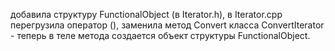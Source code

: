 добавила структуру FunctionalObject (в Iterator.h), в Iterator.cpp перегрузила оператор (), заменила метод Convert класса ConvertIterator - теперь в теле метода создается объект структуры FunctionalObject.
